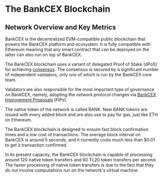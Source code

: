 # The BankCEX Blockchain

## Network Overview and Key Metrics

BankCEX is the decentralized EVM-compatible public blockchain that powers the BankCEX platform and ecosystem. It is fully compatible with Ethereum meaning that any smart contract that can be deployed on the latter can also run on top of BankCEX.

The BankCEX blockchain uses a variant of delegated Proof of Stake (dPoS) for achieving [consensus](https://docs.bankcexchain.io/general/fuse-network-blockchain/fuse-consensus). The consensus is secured by a significant number of independent validators, only one of which is run by the BankCEX core team.

Validators are also responsible for the most important type of governance on BankCEX, namely, adopting the network protocol changes via [BankCEX Improvement Proposals](https://docs.bankcexchain.io/general/fips) (FIPs). 

The native token of the network is called BANK. New BANK tokens are issued with every added block and are also use to pay for gas, just like ETH on Ethereum. 

The BankCEX blockchain is designed to ensure fast block confirmation times and a low cost of transactions. The average block interval on BankCEX is around 5 seconds, and it currently costs much less than $0.01 to get a transaction confirmed.

In its present capacity, the BankCEX blockchain is capable of processing around 120 native token transfers and 60 TL20 token transfers per second. The faster processing of native token transfers is due to the fact that they do not involve computations run on the network's virtual machine. 


